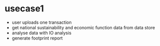 # usecase1
- user uploads one transaction
- get national sustainability and economic function data from data store
- analyse data with IO analysis
- generate footprint report